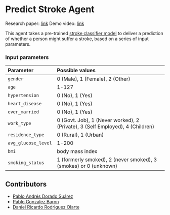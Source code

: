 # Predict Stroke Agent

Research paper: [link](./Paper-IA-2022-2.pdf)
Demo video: [link]()

This agent takes a pre-trained
[stroke classifier model](https://deepnote.com/workspace/introia-2022-2-89f5bfa6-bc8d-4c48-ac11-bbbb1cb9e892/project/ProyectoFinal-b0cbb4f4-b0d4-4b78-b7b4-e1881d7a2c49)
to deliver a prediction of whether a person might suffer a stroke, based on a
series of input parameters.

### Input parameters

| Parameter             | Possible values                                                               |
| :-------------------- | :---------------------------------------------------------------------------- |
| `gender`              | 0 (Male), 1 (Female), 2 (Other)                                               |
| `age`                 | 1-127                                                                         |
| `hypertension`        | 0 (No), 1 (Yes)                                                               |
| `heart_disease`       | 0 (No), 1 (Yes)                                                               |
| `ever_married`        | 0 (No), 1 (Yes)                                                               |
| `work_type`           | 0 (Govt. Job), 1 (Never worked), 2 (Private), 3 (Self Employed), 4 (Children) |
| `residence_type`      | 0 (Rural), 1 (Urban)                                                          |
| `avg_glucose_level`   | 1-200                                                                         |
| `bmi`                 | body mass index                                                               |
| `smoking_status`      | 1 (formerly smoked), 2 (never smoked), 3 (smokes) or 0 (unknown)              |

## Contributors

- [Pablo Andrés Dorado Suárez](https://github.com/pandres95)
- [Pablo Gonzalez Baron](https://github.com/pgonzalezb4)
- [Daniel Ricardo Rodriguez Olarte](https://github.com/drodriguezol)
